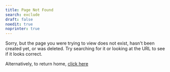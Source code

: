 ```yaml
---
title: Page Not Found
search: exclude
draft: false
noedit: true
noprinter: true
---
```

  

Sorry, but the page you were trying to view does not exist, hasn't been created yet, or was deleted. Try searching for it or looking at the URL to see if it looks correct.


<div>
    Alternatively, to return home, <a id="404-noscript" href="{{site.host_url}}">click here</a>
</div>
<script>
    const linkEl = document.createElement("a")
    linkEl.href = window.location.origin;
    linkEl.innerHTML = "click here";

    document.getElementById("404-noscript").replaceWith(linkEl);
</script>
